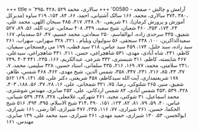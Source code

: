 +++
title = 'آرامش و چالش - صفحه - 00580'
+++
سالاری، محمد ۵۲۹ ،۴۲۸ ،۳۹۵ ،۳۸۰ ،۳۷۴ سالاری، محمد، ۱۶۶ سالک آشتیانی، احمد، ۶۶، ۸۴، ۱۵۴، ۲۱۹ ساوه (مدیرکل آموزش و پرورش کرمان)، ۴۱ شریفی، ۹۰، ۲۴۸، ۴۱۷، ۴۸۵ سبحان اللهی، محمد علی، ۲۴، ۱۷۴، ۳۵۳، ۴۶۰ شعبان، شیخ سعید، ۳۴۹، ۴۰۸ سحابی، عزت الله، ۵۶، ۸۹، ۵۲۷ شفیق، ۴۳۵ سرحدی زاده، ابوالقاسم، ۲۵۰ سعادتی، محمد جسیم، ۴۷، ۵۶ سعدینام، ۱۶۷ سعیدالذاکرین، ۱۰۰، ۲۳۸ سنجقی، ۵۶ سولیوان ویلیام ، ۲۲۱، ۳۲۸ سهرابی، سهراب، ۲۶۱ سید زاده، سید جلیل، ۱۷۴، ۴۵۹ سید عباس، ۲۱۸ سید قطب، ۱۹۹ می رفسنجانی سیفیان، کاظم، ۲۴۱، شاه آبادی، مهدی، ۵۳۱ شاهچراغی، حسن، ۲۱۱، ۴۴۱ شاهچراغی، سیدعلی، ۴۶۷ شایسته، کاظم، ۳۱۱ شبستری، ۳۳۲ شرعی، عبدالکریم، ۱۶۶، ۲۳۵، ۴۴۱ ۴۰۳ ،۲۴۹ ،۲۴۱ سلامتی، محمد، ۷۷، ۱۶۹، ۲۱۶، ۴۳۵ سلمانی، استاد حسین، ۳۲۸ سلیمی، محمد، ۷، ۳۷، ۴۳، ۸۵، ۲۱۶، ۲۳۱، ۳۴۷، ۳۵۸، شمس الدین، شیخ مهدی، ۴۶۲، ۴۶۸ شمس، طاهر، ۱۷۸ شریعتمداری، آیت الله سیدکاظم، ۴۵۸ شریعتی، دکتر علی، ۵۵، ۱۴۱، ۱۶۹ ۵۶۲ شفیق، منیر، ۲۶۵ شلتوکی، رضا، ۷۵، ۳۲۱ شمخانی، علی، ۱۶، ۲۸، ۳۷، ۵۶، ۱۸۸، ۴۰۳، ۴۲۸، ۵۳۹ ،۴۵۳ شمس آبادی، ۸۴ شمس اردکانی، علی، ۲۵۲ صابری، مهندس شوشتری، محمد اسماعیل، ۳۱ شوکتی، مجید، ۲۶۱ شهرکی، غلامعلی، ۳۲۸، ۴۳۸، ۵۳۹ شیبانی، عباس، ۴۰، ۵۹، ۷۹، ۸۱، ۸۲، ۱۲۳، ۱۵۱، ۴۹۰ ،۳۱۴ شیخ الاسلام، ۳۹۵، ۴۹۴، ۵۱۶ شيخ الحكما، حسین، ۲۶۱ شیرازی، ۷۷، ۱۱۶، ۲۳۵، ۴۷۶ شیرازی، آقا رضی، ۱۶۱ شیرازی، ابوالحسن، ۵۳، ۱۳۰ شیرازی، حمید مهدی، ۲۶۱ شیرازی، سید محمد علی، ۱۳۹ صابری، مهندس، ۱۶۱